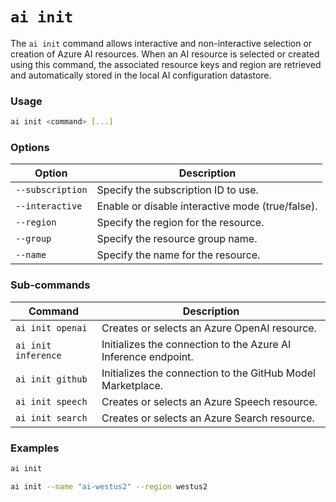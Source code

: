 # `ai init`

The `ai init` command allows interactive and non-interactive selection or creation of Azure AI resources. When an AI resource is selected or created using this command, the associated resource keys and region are retrieved and automatically stored in the local AI configuration datastore.

### Usage

``` bash
ai init <command> [...]
```

### Options

| Option                | Description                                                                                              |
|-----------------------|----------------------------------------------------------------------------------------------------------|
| `--subscription`      | Specify the subscription ID to use.                                                                      |
| `--interactive`       | Enable or disable interactive mode (true/false).                                                         |
| `--region`            | Specify the region for the resource.                                                                     |
| `--group`             | Specify the resource group name.                                                                         |
| `--name`              | Specify the name for the resource.                                                                       |

### Sub-commands

| Command               | Description                                                                                              |
|-----------------------|----------------------------------------------------------------------------------------------------------|
| `ai init openai`      | Creates or selects an Azure OpenAI resource. |
| `ai init inference`   | Initializes the connection to the Azure AI Inference endpoint. |
| `ai init github`      | Initializes the connection to the GitHub Model Marketplace. |
| `ai init speech`      | Creates or selects an Azure Speech resource. |
| `ai init search`      | Creates or selects an Azure Search resource. |


### Examples

``` bash title="Interactively select or create an Azure AI resource"
ai init
```

``` bash title="Interactively select a resource matching a set of criteria"
ai init --name "ai-westus2" --region westus2
```
